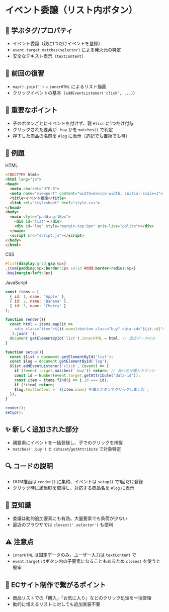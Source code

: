 # イベント委譲（リスト内ボタン）

## 🧩 学ぶタグ/プロパティ
- イベント委譲（親に1つだけイベントを登録）
- `event.target.matches(selector)` による発火元の特定
- 安全なテキスト表示（`textContent`）

## 🔁 前回の復習
- `map().join('')` + `innerHTML` によるリスト描画
- クリックイベントの基本（`addEventListener('click', ...)`）

## 📌 重要なポイント
- 子のボタンごとにイベントを付けず、親 `#list` に1つだけ付与
- クリックされた要素が `.buy` かを `matches()` で判定
- 押下した商品の名前を `#log` に表示（追記でも置換でも可）

## 🧪 例題
HTML
```html
<!DOCTYPE html>
<html lang="ja">
<head>
  <meta charset="UTF-8">
  <meta name="viewport" content="width=device-width, initial-scale=1">
  <title>イベント委譲</title>
  <link rel="stylesheet" href="style.css">
</head>
<body>
  <main style="padding:16px">
    <div id="list"></div>
    <div id="log" style="margin-top:8px" aria-live="polite"></div>
  </main>
  <script src="script.js"></script>
</body>
</html>
```

CSS
```css
#list{display:grid;gap:6px}
.item{padding:6px;border:1px solid #ddd;border-radius:6px}
.buy{margin-left:8px}
```

JavaScript
```js
const items = [
  { id: 1, name: 'Apple' },
  { id: 2, name: 'Banana' },
  { id: 3, name: 'Cherry' }
];

function render(){
  const html = items.map(it => `
    <div class="item">${it.name}<button class="buy" data-id="${it.id}">購入</button></div>
  `).join('');
  document.getElementById('list').innerHTML = html; // 固定データのみ
}

function setup(){
  const $list = document.getElementById('list');
  const $log = document.getElementById('log');
  $list.addEventListener('click', (event) => {
    if (!event.target.matches('.buy')) return; // 発火元が購入ボタンか
    const id = Number(event.target.getAttribute('data-id'));
    const item = items.find(i => i.id === id);
    if (!item) return;
    $log.textContent = `${item.name} を購入ボタンでクリックしました`;
  });
}

render();
setup();
```

## ✨ 新しく追加された部分
- 親要素にイベントを一括登録し、子でのクリックを捕捉
- `matches('.buy')` と `dataset`/`getAttribute` で対象特定

## 🔍 コードの説明
- DOM描画は `render()` に集約、イベントは `setup()` で1回だけ登録
- クリック時に該当IDを取得し、対応する商品名を `#log` に表示

## 📖 豆知識
- 委譲は動的追加要素にも有効。大量要素でも負荷が少ない
- 最近のブラウザでは `closest('.selector')` も便利

## ⚠️ 注意点
- `innerHTML` は固定データのみ。ユーザー入力は `textContent` で
- `event.target` はボタン内の子要素になることもあるため `closest` を使うと堅牢

## 🛒 ECサイト制作で繋がるポイント
- 商品リストでの「購入」「お気に入り」などのクリック処理を一括管理
- 動的に増えるリストに対しても追加実装不要
